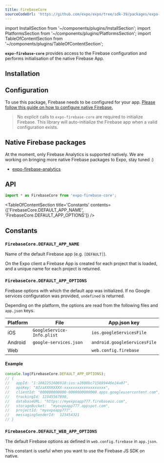 ```yaml
---
title: FirebaseCore
sourceCodeUrl: 'https://github.com/expo/expo/tree/sdk-39/packages/expo-firebase-core'
---
```


import InstallSection from '~/components/plugins/InstallSection';
import PlatformsSection from '~/components/plugins/PlatformsSection';
import TableOfContentSection from '~/components/plugins/TableOfContentSection';

**`expo-firebase-core`** provides access to the Firebase configuration and performs initialisation
of the native Firebase App.

<PlatformsSection android emulator ios simulator web />

## Installation

<InstallSection packageName="expo-firebase-core" />

## Configuration

To use this package, Firebase needs to be configured for your app.
[Please follow this guide on how to configure native Firebase.](../../guides/setup-native-firebase)


> No explicit calls to `expo-firebase-core` are required to initialize Firebase. This library will auto-initialize the Firebase app when a valid configuration exists.

## Native Firebase packages

At the moment, only Firebase Analytics is supported natively. We are working on bringing more native Firebase packages to Expo, stay tuned :)

- [expo-firebase-analytics](../firebase-analytics)

## API

```js
import * as FirebaseCore from 'expo-firebase-core';
```

<TableOfContentSection title='Constants' contents={['FirebaseCore.DEFAULT_APP_NAME', 'FirebaseCore.DEFAULT_APP_OPTIONS']} />

## Constants

### `FirebaseCore.DEFAULT_APP_NAME`

Name of the default Firebase app (e.g. `[DEFAULT]`).

On the Expo client a Firebase App is created for each project that is loaded, and a unique name for each project is returned.

### `FirebaseCore.DEFAULT_APP_OPTIONS`

Firebase options with which the default app was initialized. If no Google services configuration was provided, `undefined` is returned.

Depending on the platform, the options are read from the following files and `app.json` keys.

| Platform | File                       | App.json key                 |
| -------- | -------------------------- | ---------------------------- |
| iOS      | `GoogleService-Info.plist` | `ios.googleServicesFile`     |
| Android  | `google-services.json`     | `android.googleServicesFile` |
| Web      |                            | `web.config.firebase`        |

#### Example

```javascript
console.log(FirebaseCore.DEFAULT_APP_OPTIONS);
// {
//   appId: "1:1082251606918:ios:a2800bc715889446e24a07",
//   apiKey: "AIzaXXXXXXXX-xxxxxxxxxxxxxxxxxxx",
//   clientId: "000000000000-0000000000000.apps.googleusercontent.com",
//   trackingId: 12345567890,
//   databaseURL: "https://myexpoapp777.firebaseio.com",
//   storageBucket:  "myexpoapp777.appspot.com",
//   projectId: "myexpoapp777",
//   messagingSenderId:  123454321
// }
```

### `FirebaseCore.DEFAULT_WEB_APP_OPTIONS`

The default Firebase options as defined in `web.config.firebase` in `app.json`.

This constant is useful when you want to use the Firebase JS SDK on native.

#
